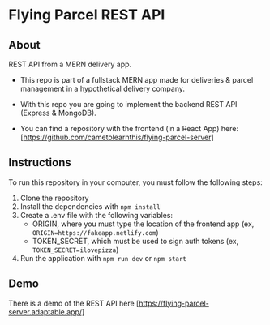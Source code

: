 # Flying Parcel REST API 

## About
REST API from a MERN delivery app.

- This repo is part of a fullstack MERN app made for deliveries & parcel management in a hypothetical delivery company.

- With this repo you are going to implement the backend REST API (Express & MongoDB).

- You can find a repository with the frontend (in a React App) here: [https://github.com/cametolearnthis/flying-parcel-server]

## Instructions

To run this repository in your computer, you must follow the following steps:

1. Clone the repository
2. Install the dependencies with `npm install`
3. Create a .env file with the following variables:
    - ORIGIN, where you must type the location of the frontend app (ex,
 `ORIGIN=https://fakeapp.netlify.com`)
    - TOKEN_SECRET, which must be used to sign auth tokens (ex, `TOKEN_SECRET=ilovepizza`)
4. Run the application with `npm run dev` or `npm start`

## Demo
There is a demo of the REST API here [https://flying-parcel-server.adaptable.app/]
